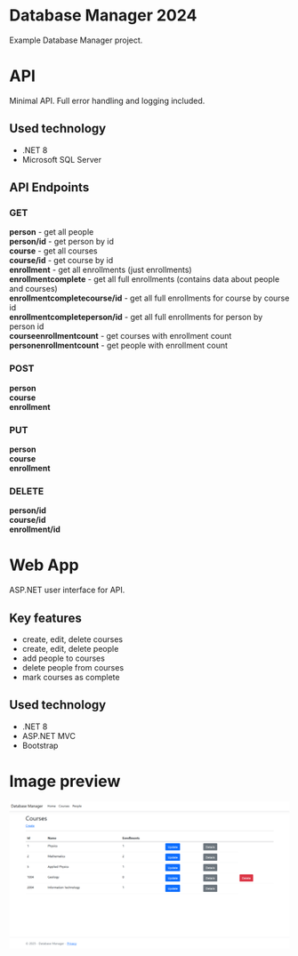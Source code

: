# Database Manager 2024
Example Database Manager project.

# API
Minimal API. Full error handling and logging included.

## Used technology
- .NET 8
- Microsoft SQL Server
  
## API Endpoints
### GET
**person** - get all people\
**person/id** - get person by id\
**course** - get all courses\
**course/id** - get course by id\
**enrollment** - get all enrollments (just enrollments)\
**enrollmentcomplete** - get all full enrollments (contains data about people and courses)\
**enrollmentcompletecourse/id** - get all full enrollments for course by course id\
**enrollmentcompleteperson/id** - get all full enrollments for person by person id\
**courseenrollmentcount** - get courses with enrollment count\
**personenrollmentcount** - get people with enrollment count

### POST
**person**\
**course**\
**enrollment**

### PUT
**person**\
**course**\
**enrollment**

### DELETE
**person/id**\
**course/id**\
**enrollment/id**

# Web App
ASP.NET user interface for API.

## Key features
- create, edit, delete courses
- create, edit, delete people
- add people to courses
- delete people from courses
- mark courses as complete

## Used technology
- .NET 8
- ASP.NET MVC
- Bootstrap

# Image preview
![Preview image](img1.png)
